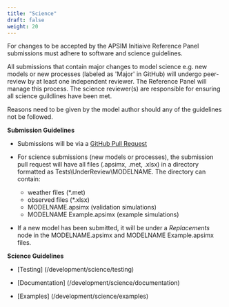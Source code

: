 ```yaml
---
title: "Science"
draft: false
weight: 20
---
```


For changes to be accepted by the APSIM Initiaive Reference Panel submissions must adhere to software and science guidelines. 

All submissions that contain major changes to model science e.g. new models or new processes (labeled as 'Major' in GitHub) will undergo peer-review by at least one independent reviewer. The Reference Panel will manage this process. The science reviewer(s) are responsible for ensuring all science guildlines have been met. 

Reasons need to be given by the model author should any of the guidelines not be followed.

**Submission Guidelines**

* Submissions will be via a [GitHub Pull Request](/contribute/sourcetree/pushandpullrequest)

* For science submissions (new models or processes), the submission pull request will have all files (.apsimx, .met, .xlsx) in a directory formatted as Tests\UnderReview\MODELNAME. The directory can contain:
	- weather files (*.met)
	- observed files (*.xlsx)
	- MODELNAME.apsimx (validation simulations)
	- MODELNAME Example.apsimx (example simulations)
	
* If a new model has been submitted, it will be under a *Replacements* node in the MODELNAME.apsimx and MODELNAME Example.apsimx files.

**Science Guidelines**

* [Testing] (/development/science/testing)

* [Documentation] (/development/science/documentation)

* [Examples] (/development/science/examples)